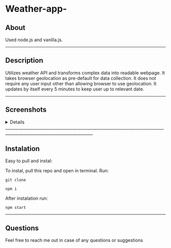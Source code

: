 # Weather-app-
## About 

Used node.js and vanilla.js. 

______________________________________________________________________________________________________________________________________

## Description
Utilizes weather API and transforms complex data into readable webpage.
It takes browser geolocation as pre-default for data collection.
It does not require any user input other than allowing browser to use geolocation.
It updates by itself every 5 minutes to keep user up to relevant date.
_____________________________________________________________________________________________________________________________________

## Screenshots
<details>
Viewing on desktop

<img src="https://github.com/Hvitrevs/Weather-app-/assets/134542496/207f375a-860b-4be8-8f86-46b3694cd5f2" alt="alt text" width="900">

Viewing on tablet

<img src="https://github.com/Hvitrevs/Weather-app-/assets/134542496/915c3b19-2c68-4cff-8c58-0a6ada91777f" alt="alt text" width="400">

Viewing on smartphone

<img src="https://github.com/Hvitrevs/Weather-app-/assets/134542496/5311ed07-6f37-41f2-8485-e3f6564f8f6a" alt="alt text" width="200">


</details>
_________________________________________________________________________________________________________________________

## Instalation
Easy to pull and instal:

To instal, pull this repo and open in terminal. Run:

```
git clone 

npm i

```
After instalation run:

```
npm start

```
______________________________________________________________________________________________________________________________________

## Questions

Feel free to reach me out in case of any questions or suggestions


